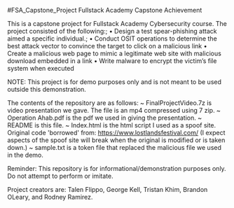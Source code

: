 #FSA_Capstone_Project
Fullstack Academy Capstone Achievement

This is a capstone project for Fullstack Academy Cybersecurity course. The project consisted of the following:;
•	Design a test spear-phishing attack aimed a specific individual.;
•	Conduct OSIT operations to determine the best attack vector to convince the target to click on a malicious link
•	Create a malicious web page to mimic a legitimate web site with malicious download embedded in a link
•	Write malware to encrypt the victim’s file system when executed

NOTE: This project is for demo purposes only and is not meant to be used outside this demonstration.

The contents of the repository are as follows:
~ FinalProjectVideo.7z is video presentation we gave. The file is an mp4 compressed using 7 zip. 
~ Operation Ahab.pdf is the pdf we used in giving the presentation.
~ README is this file.
~ Index.html is the html script I used as a spoof site. Original code 'borrowed' from: https://www.lostlandsfestival.com/ (I expect aspects of the spoof site will break when the original is modified or is taken down.)
~ sample.txt is a token file that replaced the malicious file we used in the demo.

Reminder: This repository is for informational/demonstration purposes only. Do not attempt to perform or imitate.

Project creators are: Talen Flippo, George Kell, Tristan Khim, Brandon OLeary, and Rodney Ramirez.
